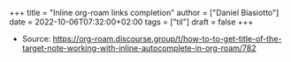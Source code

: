 +++
title = "Inline org-roam links completion"
author = ["Daniel Biasiotto"]
date = 2022-10-06T07:32:00+02:00
tags = ["til"]
draft = false
+++

-   Source: <https://org-roam.discourse.group/t/how-to-to-get-title-of-the-target-note-working-with-inline-autocomplete-in-org-roam/782>
